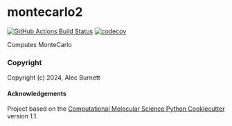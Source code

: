 montecarlo2
==============================
[//]: # (Badges)
[![GitHub Actions Build Status](https://github.com/REPLACE_WITH_OWNER_ACCOUNT/montecarlo2/workflows/CI/badge.svg)](https://github.com/REPLACE_WITH_OWNER_ACCOUNT/montecarlo2/actions?query=workflow%3ACI)
[![codecov](https://codecov.io/gh/REPLACE_WITH_OWNER_ACCOUNT/montecarlo2/branch/main/graph/badge.svg)](https://codecov.io/gh/REPLACE_WITH_OWNER_ACCOUNT/montecarlo2/branch/main)


Computes MonteCarlo

### Copyright

Copyright (c) 2024, Alec Burnett


#### Acknowledgements
 
Project based on the 
[Computational Molecular Science Python Cookiecutter](https://github.com/molssi/cookiecutter-cms) version 1.1.
